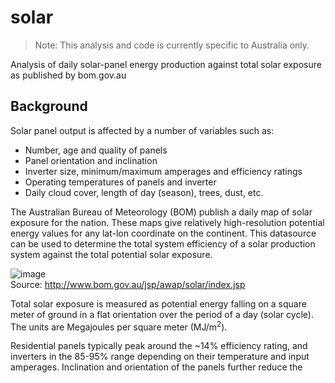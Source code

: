 # solar

> Note: This analysis and code is currently specific to Australia only.

Analysis of daily solar-panel energy production against total solar exposure as published by bom.gov.au

## Background
Solar panel output is affected by a number of variables such as:
- Number, age and quality of panels
- Panel orientation and inclination
- Inverter size, minimum/maximum amperages and efficiency ratings
- Operating temperatures of panels and inverter 
- Daily cloud cover, length of day (season), trees, dust, etc. 

The Australian Bureau of Meteorology (BOM) publish a daily map of solar exposure for the nation. These maps give relatively high-resolution potential energy values for any lat-lon coordinate on the continent. This datasource can be used to determine the total system efficiency of a solar production system against the total potential solar exposure.

![image](https://user-images.githubusercontent.com/2888260/38193667-82d8b126-36b6-11e8-92d2-f48a0765a86c.png)  
Source: http://www.bom.gov.au/jsp/awap/solar/index.jsp

Total solar exposure is measured as potential energy falling on a square meter of ground in a flat orientation over the period of a day (solar cycle). The units are Megajoules per square meter (MJ/m<sup>2</sup>).

Residential panels typically peak around the ~14% efficiency rating, and inverters in the 85-95% range depending on their temperature and input amperages. Inclination and orientation of the panels further reduce the  



